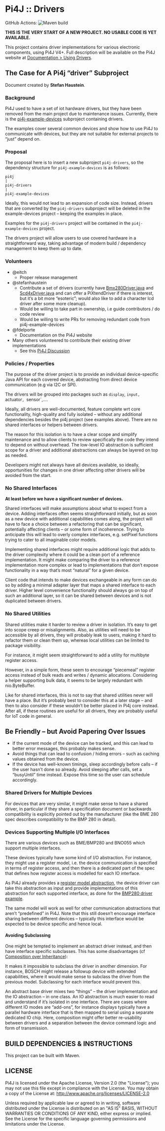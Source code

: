 
 Pi4J :: Drivers
==========================================================================

GitHub Actions: 
![Maven build](https://github.com/pi4j/pi4j-drivers/workflows/Build/badge.svg)

**THIS IS THE VERY START OF A NEW PROJECT. NO USABLE CODE IS YET AVAILABLE.**

This project contains driver implementations for various electronic components, using Pi4J V4+. Full description will be available on the Pi4J website at [Documentation > Using Drivers](https://pi4j.com/documentation/using-drivers).

## The Case for A Pi4j “driver” Subproject

Document created by **Stefan Haustein**.

### Background

Pi4J used to have a set of iot hardware drivers, but they have been removed from the main project due to maintenance issues. Currently, there is the [pi4j-example-devices](https://github.com/Pi4J/pi4j-example-devices/) subproject containing drivers.

The examples cover several common devices and show how to use Pi4J to communicate with devices, but they are not suitable for external projects to “just” depend on.

### Proposal

The proposal here is to insert a new subproject `pi4j-drivers`, so the dependency structure for `pi4j-example-devices` is as follows:

```text
pi4j
|
pi4j-drivers
|
pi4j-example-devices
```

Ideally, this would not lead to an expansion of code size. Instead, drivers that are converted by the `pi4j-drivers` subproject will be deleted in the example-devices project – keeping the examples in place.

Examples for the `pi4j-drivers` project will be contained in the `pi4j-example-devices` project.

The drivers project will allow users to use covered hardware in a straightforward way, taking advantage of modern build / dependency management to keep them up to date.

### Volunteers

* @eitch
  * Proper release management
* @stefanhaustein
  * Contribute a set of drivers (currently have [Bmx280Driver.java](https://github.com/stefanhaustein/tablecraft/blob/main/src/main/java/org/kobjects/pi4jdriver/sensor/bmx280/Bmx280Driver.java) and [Scd4xDriver.java](https://github.com/stefanhaustein/tablecraft/blob/main/src/main/java/org/kobjects/pi4jdriver/sensor/scd4x/Scd4xDriver.java) and can offer a PiXtendDriver if there is interest, but it’s a bit more “esoteric”; would also like to add a character lcd driver after some more cleanup). 
  * Would be willing to take part in ownership, i.e guide contributors / do code review
  * Would be willing to write PRs for removing redundant code from pi4j-example-devices
* @fdelporte
  * Documentation on the Pi4J website
* Many others volunteered to contribute their existing driver implementations
  * See this [Pi4J Discussion](https://github.com/Pi4J/pi4j/discussions/378)

### Policies / Properties

The purpose of the driver project is to provide an individual device-specific Java API for each covered device, abstracting from direct device communication (e.g via I2C or SPI).

The drivers will be grouped into packages such as `display`, `input, `actuator`, `sensor`,....

Ideally, all drivers are well-documented, feature complete wrt core functionality, high-quality and fully isolated – without any additional dependencies besides the pi4j project  (see examples above). There are no shared interfaces or helpers between drivers.

The reason for this isolation is to have a clear scope and simplify maintenance and to allow clients to review specifically the code they intend to depend on without overhead. The low-level IO abstraction is sufficient scope for a driver and additional abstractions can always be layered on top as needed.

Developers might not always have all devices available, so ideally, opportunities for changes in one driver affecting other drivers will be avoided from the start.

### No Shared Interfaces

**At least before we have a significant number of devices.**

Shared interfaces will make assumptions about what to expect from a device. Adding interfaces often seems straightforward initially, but as soon as a new device with additional capabilities comes along, the project will have to face a choice between a refactoring that can be significant, potentially affecting clients – or some form of incoherence. Trying to anticipate this will lead to overly complex interfaces, e.g. setPixel functions trying to cater to all imaginable color models.

Implementing shared interfaces might require additional logic that adds to the driver complexity where it could be a clean port of a reference implementation. It might make comparing the driver to a reference implementation more complex or lead to implementations that don’t expose functionality in a way that’s most “natural” for a given device.

Client code that intends to make devices exchangeable in any form can do so by adding a minimal adapter layer that maps a shared interface to each driver. Higher level convenience functionality should always go on top of such an additional layer, so it can be shared between devices and is not duplicated between drivers.

### No Shared Utilities

Shared utilities make it harder to review a driver in isolation. It’s easy to get into scope creep or misalignments. Also, as utilities will need to be accessible by all drivers, they will probably leak to users, making it hard to refactor them or clean them up, whereas local utilities can be limited to package visibility.

For instance, it might seem straightforward to add a utility for multibyte register access.

However, in a simple form, these seem to encourage “piecemeal” register access instead of bulk reads and writes / dynamic allocations. Considering a helper supporting bulk data, it seems to be largely redundant with nio.ByteBuffer.

Like for shared interfaces, this is not to say that shared utilities never will have a place. But it’s probably best to consider this at a later stage – and then to also consider if these wouldn’t be better placed in Pi4j core instead. After all, if these routines are useful for all drivers, they are probably useful for IoT code in general.

## Be Friendly – but Avoid Papering Over Issues

* If the current mode of the device can be tracked, and this can lead to better error messages, this probably makes sense.
* Avoid things that can lead to confusion / hiding errors – such as caching values obtained from the device.
* If the device has well-known timings, sleep accordingly before calls – if the user hasn’t done so already. Avoid sleeping after calls, set a “busyUntil” time instead. Expose this time so the user can schedule accordingly.

### Shared Drivers for Multiple Devices

For devices that are very similar, it might make sense to have a shared driver, in particular if they share a specification document or backwards compatibility is explicitly pointed out by the manufacturer (like the BME 280 spec describes compatibility to the BMP 280 in detail).

### Devices Supporting Multiple I/O Interfaces

There are various devices such as BME/BMP280 and BNO055 which support multiple interfaces.

These devices typically have some kind of I/O abstraction. For instance, they might use a register model, i.e. the device communication is specified in terms of register access, and then there is a dedicated part of the spec that defines how register access is modelled for each IO interface.

As Pi4J already provides a [register model abstraction](https://github.com/Pi4J/pi4j/blob/develop/pi4j-core/src/main/java/com/pi4j/io/i2c/I2CRegisterDataReaderWriter.java), the device driver can take this abstraction as input and provide implementations of this abstraction for each supported interface, as done for the [BMP280 driver example](https://github.com/stefanhaustein/tablecraft/blob/main/src/main/java/org/kobjects/pi4jdriver/sensor/bmx280/Bmx280Driver.java).

The same model will work as well for other communication abstractions that aren’t “predefined” in Pi4J. Note that this still doesn’t encourage interface sharing between different devices – typically this interface would be expected to be device specific and hence local.

#### Avoiding Subclassing

One might be tempted to implement an abstract driver instead, and then have interface specific subclasses. This has some disadvantages (cf [Composition over Inheritance](https://en.wikipedia.org/wiki/Composition_over_inheritance#Benefits)):

It makes it impossible to subclass the driver in another dimension. For instance, BOSCH might release a followup device with extended capabilities, where it would make sense to subclass the driver from the previous model. Subclassing for each interface would prevent this.

An abstract base driver mixes two “things” – the driver implementation and the IO abstraction – in one class. An IO abstraction is much easier to read and understand if it’s isolated in one interface.
There are cases where different IO modes are “add-ons”, for instance displays typically have a parallel hardware  interface that is then mapped to serial using a separate dedicated IO chip. Here, composition might offer better re-usability between drivers and a separation between the device command logic and form of transmission.

## BUILD DEPENDENCIES & INSTRUCTIONS

This project can be built with Maven.

## LICENSE

 Pi4J is licensed under the Apache License, Version 2.0 (the "License"); you may not use this file except in compliance with the License. You may obtain a copy of the License at: http://www.apache.org/licenses/LICENSE-2.0

 Unless required by applicable law or agreed to in writing, software distributed under the License is distributed on an "AS IS" BASIS, WITHOUT WARRANTIES OR CONDITIONS OF ANY KIND, either express or implied. See the License for the specific language governing permissions and limitations under the License.
